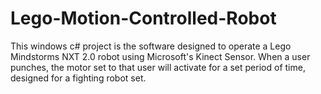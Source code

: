 Lego-Motion-Controlled-Robot
============================

This windows c# project is the software designed to operate a Lego Mindstorms NXT 2.0 robot using Microsoft's Kinect Sensor. When a user punches, the motor set to that user will activate for a set period of time, designed for a fighting robot set. 

